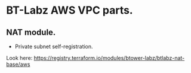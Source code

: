 # BT-Labz AWS VPC parts.
## NAT module.

* Private subnet self-registration.

Look here: https://registry.terraform.io/modules/btower-labz/btlabz-nat-base/aws
